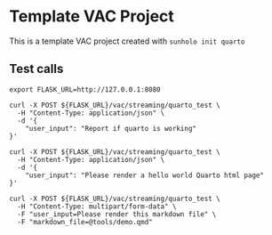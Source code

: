 # Template VAC Project

This is a template VAC project created with `sunholo init quarto`


## Test calls


```shell
export FLASK_URL=http://127.0.0.1:8080

curl -X POST ${FLASK_URL}/vac/streaming/quarto_test \
  -H "Content-Type: application/json" \
  -d '{
    "user_input": "Report if quarto is working"
}'

curl -X POST ${FLASK_URL}/vac/streaming/quarto_test \
  -H "Content-Type: application/json" \
  -d '{
    "user_input": "Please render a hello world Quarto html page"
}'

curl -X POST ${FLASK_URL}/vac/streaming/quarto_test \
  -H "Content-Type: multipart/form-data" \
  -F "user_input=Please render this markdown file" \
  -F "markdown_file=@tools/demo.qmd"
```